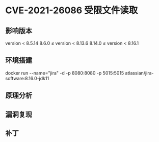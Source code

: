 # CVE-2021-26086 受限文件读取
## 影响版本
version < 8.5.14
8.6.0 ≤ version < 8.13.6
8.14.0 ≤ version < 8.16.1
## 环境搭建
docker run --name="jira" -d -p 8080:8080 -p 5015:5015 atlassian/jira-software:8.16.0-jdk11
## 原理分析
## 漏洞复现
## 补丁